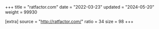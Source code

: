 +++
title = "ratfactor.com"
date = "2022-03-23"
updated = "2024-05-20"
weight = 99930

[extra]
source = "http://ratfactor.com/"
ratio = 34
size = 98
+++

